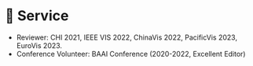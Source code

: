 # 📖 Service

-	Reviewer: CHI 2021, IEEE VIS 2022, ChinaVis 2022, PacificVis 2023, EuroVis 2023.
-	Conference Volunteer: BAAI Conference (2020-2022, Excellent Editor)

